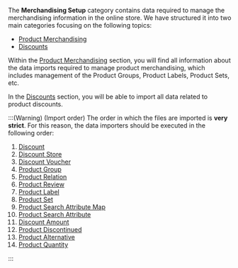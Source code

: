The **Merchandising Setup** category contains data required to manage the merchandising information in the online store. We have structured it into two main categories focusing on the following topics:

* [Product Merchandising](https://documentation.spryker.com/docs/product-merchandising)
* [ Discounts](https://documentation.spryker.com/docs/discounts)

Within the [Product Merchandising](https://documentation.spryker.com/docs/product-merchandising) section, you will find all information about the data imports required to manage product merchandising, which includes management of the Product Groups, Product Labels, Product Sets, etc.

In the [ Discounts](https://documentation.spryker.com/docs/discounts) section, you will be able to import all data related to product discounts.

:::(Warning) (Import order)
The order in which the files are imported is **very strict**. For this reason, the data importers should be executed in the following order:

1. [Discount](https://documentation.spryker.com/docs/file-details-discountcsv)
2. [Discount Store](https://documentation.spryker.com/docs/file-details-discount-storecsv)
3. [Discount Voucher](https://documentation.spryker.com/docs/file-details-discount-vouchercsv)
4. [Product Group](https://documentation.spryker.com/docs/file-details-product-groupcsv)
5. [Product Relation](https://documentation.spryker.com/docs/file-details-product-relationcsv)
6. [Product Review](https://documentation.spryker.com/docs/file-details-product-reviewcsv)
7. [Product Label](https://documentation.spryker.com/docs/file-details-product-labelcsv)
8. [Product Set](https://documentation.spryker.com/docs/file-details-product-setcsv)
9. [Product Search Attribute Map](https://documentation.spryker.com/docs/file-details-product-search-attribute-mapcsv)
10. [Product Search Attribute](https://documentation.spryker.com/docs/file-details-product-search-attributecsv)
1. [Discount Amount](https://documentation.spryker.com/docs/file-details-discount-amountcsv)
2. [Product Discontinued](https://documentation.spryker.com/docs/file-details-product-discontinuedcsv)
3. [Product Alternative](https://documentation.spryker.com/docs/file-details-product-alternativecsv)
4. [Product Quantity](https://documentation.spryker.com/docs/file-details-product-quantitycsv)

:::